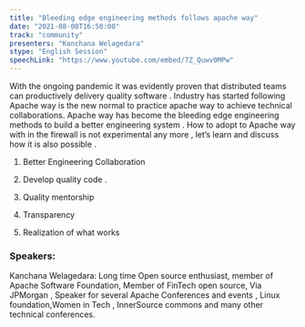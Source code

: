 ```yaml
---
title: "Bleeding edge engineering methods follows apache way"
date: "2021-08-08T16:50:00"
track: "community"
presenters: "Kanchana Welagedara"
stype: "English Session"
speechLink: "https://www.youtube.com/embed/7Z_Quwv0MPw"
---
```

With the ongoing pandemic it was evidently proven that distributed teams can productively delivery quality software . Industry has started following Apache way is the new normal to practice apache way to achieve technical collaborations.
 Apache way has become the bleeding edge engineering methods to build a better engineering system . How to adopt to Apache way with in the firewall is not experimental any more , let’s learn and discuss how it is also possible .
 1. Better Engineering Collaboration

 2. Develop quality code .

 3. Quality mentorship

 4. Transparency

 5. Realization of what works
 ### Speakers:
 Kanchana Welagedara: Long time  Open source enthusiast, member of  Apache Software Foundation,  Member of  FinTech open source, Via JPMorgan ,  Speaker for several Apache Conferences and events , Linux foundation,Women in Tech , InnerSource commons and many other  technical conferences.
